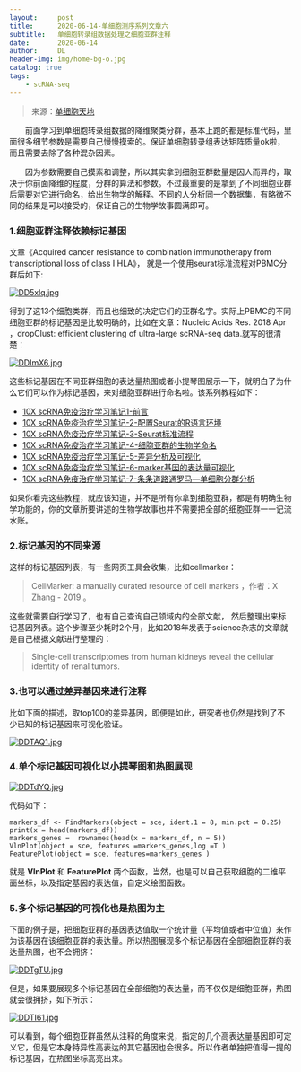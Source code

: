 ```yaml
---
layout:     post
title:      2020-06-14-单细胞测序系列文章六
subtitle:   单细胞转录组数据处理之细胞亚群注释
date:       2020-06-14
author:     DL
header-img: img/home-bg-o.jpg
catalog: true
tags:
    - scRNA-seq
---
```


> 来源：[单细胞天地](https://mp.weixin.qq.com/s/i7i8xOhM6ga-1vATGFvCiA)


&emsp;&emsp;前面学习到单细胞转录组数据的降维聚类分群，基本上跑的都是标准代码，里面很多细节参数是需要自己慢慢摸索的。保证单细胞转录组表达矩阵质量ok啦，而且需要去除了各种混杂因素。

&emsp;&emsp;因为参数需要自己摸索和调整，所以其实拿到细胞亚群数量是因人而异的，取决于你前面降维的程度，分群的算法和参数。不过最重要的是拿到了不同细胞亚群后需要对它进行命名，给出生物学的解释。不同的人分析同一个数据集，有略微不同的结果是可以接受的，保证自己的生物学故事圆满即可。

### 1.细胞亚群注释依赖标记基因

文章《Acquired cancer resistance to combination immunotherapy from transcriptional loss of class I HLA》， 就是一个使用seurat标准流程对PBMC分群后如下:

[![DD5xlq.jpg](https://s3.ax1x.com/2020/11/27/DD5xlq.jpg)](https://imgchr.com/i/DD5xlq)

得到了这13个细胞类群，而且也细致的决定它们的亚群名字。实际上PBMC的不同细胞亚群的标记基因是比较明确的，比如在文章：Nucleic Acids Res. 2018 Apr ，dropClust: efficient clustering of ultra-large scRNA-seq data.就写的很清楚：

[![DDImX6.jpg](https://s3.ax1x.com/2020/11/27/DDImX6.jpg)](https://imgchr.com/i/DDImX6)

这些标记基因在不同亚群细胞的表达量热图或者小提琴图展示一下，就明白了为什么它们可以作为标记基因，来对细胞亚群进行命名啦。该系列教程如下：

- [10X scRNA免疫治疗学习笔记1-前言](https://mp.weixin.qq.com/s/JBWLwwfq05Hlsr2f7CnpGQ)
- [10X scRNA免疫治疗学习笔记-2-配置Seurat的R语言环境](https://mp.weixin.qq.com/s/X5-FxH9MUB5yQ3gVyDtACQ)
- [10X scRNA免疫治疗学习笔记-3-Seurat标准流程](https://mp.weixin.qq.com/s/6Nt4el-rlrvezpm3PLO8ew)
- [10X scRNA免疫治疗学习笔记-4-细胞亚群的生物学命名](https://mp.weixin.qq.com/s/uc8_Psa4M_4sCDu3zSwnNQ)
- [10X scRNA免疫治疗学习笔记-5-差异分析及可视化](https://mp.weixin.qq.com/s/6KG5aC3oQdLxcty-NP-0Mw)
- [10X scRNA免疫治疗学习笔记-6-marker基因的表达量可视化](https://mp.weixin.qq.com/s/3f3jgGOX3W0dmIhHm2Pdmw)
- [10X scRNA免疫治疗学习笔记-7-条条道路通罗马—单细胞分群分析](https://mp.weixin.qq.com/s/8f3uIkqOBrukjdtOauCSow)

如果你看完这些教程，就应该知道，并不是所有你拿到细胞亚群，都是有明确生物学功能的，你的文章所要讲述的生物学故事也并不需要把全部的细胞亚群一一记流水账。

### 2.标记基因的不同来源

这样的标记基因列表，有一些网页工具会收集，比如cellmarker：

> CellMarker: a manually curated resource of cell markers ，作者：X Zhang - ‎2019 。

这些就需要自行学习了，也有自己查询自己领域内的全部文献， 然后整理出来标记基因列表。这个步骤至少耗时2个月，比如2018年发表于science杂志的文章就是自己根据文献进行整理的：

> Single-cell transcriptomes from human kidneys reveal the cellular identity of renal tumors.

### 3.也可以通过差异基因来进行注释

比如下面的描述，取top100的差异基因，即便是如此，研究者也仍然是找到了不少已知的标记基因来可视化验证。

[![DDTAQ1.jpg](https://s3.ax1x.com/2020/11/27/DDTAQ1.jpg)](https://imgchr.com/i/DDTAQ1)

### 4.单个标记基因可视化以小提琴图和热图展现

[![DDTdYQ.jpg](https://s3.ax1x.com/2020/11/27/DDTdYQ.jpg)](https://imgchr.com/i/DDTdYQ)

代码如下：

```
markers_df <- FindMarkers(object = sce, ident.1 = 8, min.pct = 0.25)
print(x = head(markers_df))
markers_genes =  rownames(head(x = markers_df, n = 5))
VlnPlot(object = sce, features =markers_genes,log =T )
FeaturePlot(object = sce, features=markers_genes )
```
就是  **VlnPlot** 和 **FeaturePlot** 两个函数，当然，也是可以自己获取细胞的二维平面坐标，以及指定基因的表达值，自定义绘图函数。

### 5.多个标记基因的可视化也是热图为主

下面的例子是，把细胞亚群的基因表达值取一个统计量（平均值或者中位值）来作为该基因在该细胞亚群的表达量。所以热图展现多个标记基因在全部细胞亚群的表达量热图，也不会拥挤：

[![DDTgTU.jpg](https://s3.ax1x.com/2020/11/27/DDTgTU.jpg)](https://imgchr.com/i/DDTgTU)

但是，如果要展现多个标记基因在全部细胞的表达量，而不仅仅是细胞亚群，热图就会很拥挤，如下所示：

[![DDTI61.jpg](https://s3.ax1x.com/2020/11/27/DDTI61.jpg)](https://imgchr.com/i/DDTI61)

可以看到，每个细胞亚群虽然从注释的角度来说，指定的几个高表达量基因即可定义它，但是它本身特异性高表达的其它基因也会很多。所以作者单独把值得一提的标记基因，在热图坐标高亮出来。

